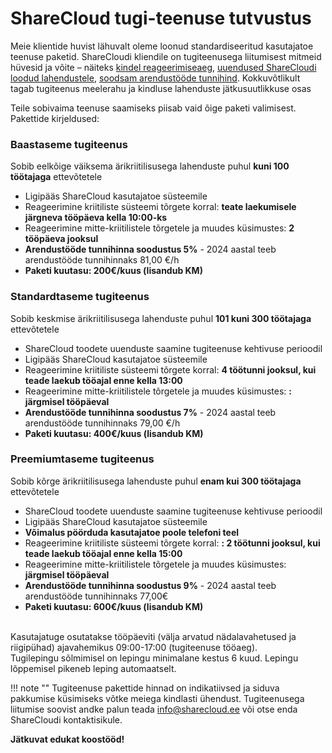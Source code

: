 # ShareCloud tugi-teenuse tutvustus

Meie klientide huvist lähuvalt oleme loonud standardiseeritud kasutajatoe teenuse paketid.
ShareCloudi kliendile on tugiteenusega liitumisest mitmeid hüvesid ja võite – näiteks <u>kindel
reageerimiseaeg</u>, <u>uuendused ShareCloudi loodud lahendustele</u>, <u>soodsam arendustööde
tunnihind</u>. Kokkuvõtlikult tagab tugiteenus meelerahu ja kindluse lahenduste jätkusuutlikkuse
osas

Teile sobivaima teenuse saamiseks piisab vaid õige paketi valimisest. Pakettide kirjeldused:

### <b>Baastaseme tugiteenus</b>

Sobib eelkõige väiksema ärikriitilisusega lahenduste puhul <b>kuni 100 töötajaga</b> ettevõtetele

- Ligipääs ShareCloud kasutajatoe süsteemile
- Reageerimine kriitiliste süsteemi tõrgete korral: <b>teate laekumisele järgneva
  tööpäeva kella 10:00-ks</b>
- Reageerimine mitte-kriitilistele tõrgetele ja muudes küsimustes: <b>2 tööpäeva
  jooksul</b>
- <b>Arendustööde tunnihinna soodustus 5%</b> - 2024 aastal teeb arendustööde
  tunnihinnaks 81,00 €/h
- <b>Paketi kuutasu: 200€/kuus (lisandub KM)</b>

### <b>Standardtaseme tugiteenus</b>

Sobib keskmise ärikriitilisusega lahenduste puhul <b>101 kuni 300 töötajaga</b> ettevõtetele

- ShareCloud toodete uuenduste saamine tugiteenuse kehtivuse perioodil
- Ligipääs ShareCloud kasutajatoe süsteemile
- Reageerimine kriitiliste süsteemi tõrgete korral: <b>4 töötunni jooksul, kui teade
  laekub tööajal enne kella 13:00</b>
- Reageerimine mitte-kriitilistele tõrgetele ja muudes küsimustes: <b>: järgmisel
  tööpäeval</b>
- <b>Arendustööde tunnihinna soodustus 7%</b> - 2024 aastal teeb arendustööde
  tunnihinnaks 79,00 €/h
- <b>Paketi kuutasu: 400€/kuus (lisandub KM)</b>

### <b>Preemiumtaseme tugiteenus</b>

Sobib kõrge ärikriitilisusega lahenduste puhul <b>enam kui 300 töötajaga</b> ettevõtetele

- ShareCloud toodete uuenduste saamine tugiteenuse kehtivuse perioodil
- Ligipääs ShareCloud kasutajatoe süsteemile
- <b>Võimalus pöörduda kasutajatoe poole telefoni teel</b>
- Reageerimine kriitiliste süsteemi tõrgete korral: <b>: 2 töötunni jooksul, kui teade
  laekub tööajal enne kella 15:00</b>
- Reageerimine mitte-kriitilistele tõrgetele ja muudes küsimustes: <b>järgmisel
  tööpäeval</b>
- <b>Arendustööde tunnihinna soodustus 9%</b> - 2024 aastal teeb arendustööde
  tunnihinnaks 77,00€
- <b>Paketi kuutasu: 600€/kuus (lisandub KM)</b>

</br>Kasutajatuge osutatakse tööpäeviti (välja arvatud nädalavahetused ja riigipühad) ajavahemikus
09:00-17:00 (tugiteenuse tööaeg).
</br>Tugilepingu sõlmimisel on lepingu minimalane kestus 6 kuud. Lepingu lõppemisel pikeneb leping automaatselt.

!!! note ""
Tugiteenuse pakettide hinnad on indikatiivsed ja siduva pakkumise küsimiseks võtke meiega kindlasti ühendust.
Tugiteenusega liitumise soovist andke palun teada <a href="mailto:info@sharecloud.ee">info@sharecloud.ee</a> või otse enda ShareCloudi kontaktisikule.

<b>Jätkuvat edukat koostööd! </b>
